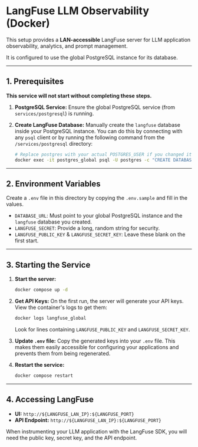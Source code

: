 # LangFuse LLM Observability (Docker)

This setup provides a **LAN-accessible** LangFuse server for LLM application observability, analytics, and prompt management.

It is configured to use the global PostgreSQL instance for its database.

---

## 1. Prerequisites

**This service will not start without completing these steps.**

1.  **PostgreSQL Service:** Ensure the global PostgreSQL service (from `services/postgresql`) is running.

2.  **Create LangFuse Database:** Manually create the `langfuse` database inside your PostgreSQL instance. You can do this by connecting with any `psql` client or by running the following command from the `/services/postgresql` directory:

    ```bash
    # Replace postgres with your actual POSTGRES_USER if you changed it
    docker exec -it postgres_global psql -U postgres -c "CREATE DATABASE langfuse;"
    ```

---

## 2. Environment Variables

Create a `.env` file in this directory by copying the `.env.sample` and fill in the values.

*   `DATABASE_URL`: Must point to your global PostgreSQL instance and the `langfuse` database you created.
*   `LANGFUSE_SECRET`: Provide a long, random string for security.
*   `LANGFUSE_PUBLIC_KEY` & `LANGFUSE_SECRET_KEY`: Leave these blank on the first start.

---

## 3. Starting the Service

1.  **Start the server:**
    ```bash
    docker compose up -d
    ```

2.  **Get API Keys:** On the first run, the server will generate your API keys. View the container's logs to get them:
    ```bash
    docker logs langfuse_global
    ```
    Look for lines containing `LANGFUSE_PUBLIC_KEY` and `LANGFUSE_SECRET_KEY`.

3.  **Update `.env` file:** Copy the generated keys into your `.env` file. This makes them easily accessible for configuring your applications and prevents them from being regenerated.

4.  **Restart the service:**
    ```bash
    docker compose restart
    ```

---

## 4. Accessing LangFuse

*   **UI:** `http://${LANGFUSE_LAN_IP}:${LANGFUSE_PORT}`
*   **API Endpoint:** `http://${LANGFUSE_LAN_IP}:${LANGFUSE_PORT}`

When instrumenting your LLM application with the LangFuse SDK, you will need the public key, secret key, and the API endpoint.
